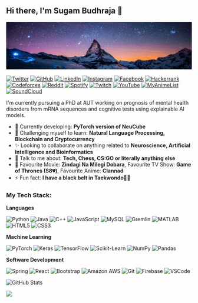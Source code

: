 <!--
**Sugam1111/sugam1111** is a ✨ _special_ ✨ repository because its `README.md` (this file) appears on your GitHub profile.

Here are some ideas to get you started:

- 🔭 I’m currently working on ...
- 🌱 I’m currently learning ...
- 👯 I’m looking to collaborate on ...
- 🤔 I’m looking for help with ...
- 💬 Ask me about ...
- 📫 How to reach me: ...
- 😄 Pronouns: ...
- ⚡ Fun fact: ...
-->

## Hi there, I'm Sugam Budhraja 👋

<img src="https://raw.githubusercontent.com/sugam1111/sugam1111/master/imgs/banner.jpg">

[![Twitter](https://img.shields.io/badge/-@SugamBudhraja-1DA1F2?style=for-the-badge&logo=twitter&logoColor=white)](https://twitter.com/SugamBudhraja/)
[![GitHub](https://img.shields.io/badge/-Sugam1111-181717?style=for-the-badge&logo=github&logoColor=white)](https://github.com/Sugam1111)
[![LinkedIn](https://img.shields.io/badge/-sugam--budhraja-0A66C2?style=for-the-badge&logo=linkedin)](https://linkedin.com/in/sugam-budhraja)
[![Instagram](https://img.shields.io/badge/-sugambudhraja-E4405F?style=for-the-badge&logo=instagram&logoColor=white)](https://www.instagram.com/sugambudhraja/)
[![Facebook](https://img.shields.io/badge/-sugam.budhraja-1877F2?style=for-the-badge&logo=facebook&logoColor=white)](https://facebook.com/sugam.budhraja/)
[![Hackerrank](https://img.shields.io/badge/-sugam1111-2EC866?style=for-the-badge&logo=hackerrank&logoColor=white)](https://www.hackerrank.com/sugam1111)
[![Codeforces](https://img.shields.io/badge/-sugam1111-1F8ACB?style=for-the-badge&logo=codeforces&logoColor=white)](https://codeforces.com/profile/sugam1111)
[![Reddit](https://img.shields.io/badge/-FiestyYoda-FF4500?style=for-the-badge&logo=reddit&logoColor=white)](https://reddit.com/user/FiestyYoda)
[![Spotify](https://img.shields.io/badge/-Sugam_Budhraja-1ED760?style=for-the-badge&logo=spotify&logoColor=white)](https://open.spotify.com/user/uropsy6k8l7zflmkciq4fplk1?si=U3Jfms38RcipzIpcxb_mvw)
[![Twitch](https://img.shields.io/badge/-fiestyyoda-9146FF?style=for-the-badge&logo=twitch&logoColor=white)](https://twitch.tv/fiestyyoda)
[![YouTube](https://img.shields.io/badge/-Sugam_Budhraja-FF0000?style=for-the-badge&logo=youtube)](https://www.youtube.com/channel/UCiL_Oo0yAxFdRnsUw2lfjUw)
[![MyAnimeList](https://img.shields.io/badge/-FiestyYoda-2E51A2?style=for-the-badge&logo=myanimelist)](https://myanimelist.net/profile/FiestyYoda)
[![SoundCloud](https://img.shields.io/badge/-sugam_budhraja-FF3300?style=for-the-badge&logo=soundcloud&logoColor=white)](https://soundcloud.com/sugam_budhraja)

I'm currently pursuing a PhD at AUT working on prognosis of mental health disorders from mRNA sequences and cognitive tests using explainable AI models.

- 🚀 Currently developing: **PyTorch version of NeuCube**
- 🌱 Challenging myself to learn: **Natural Language Processing, Blockchain and Cryptocurrency**
- ✨ Looking to collaborate on anything related to **Neuroscience, Artificial Intelligence and Bioinformatics**
- 💬 Talk to me about: **Tech, Chess, CS:GO or literally anything else**
- 💜 Favourite Movie: **Zindagi Na Milegi Dobara**, Favourite TV Show: **Game of Thrones (S8💔)**, Favourite Anime: **Clannad**
- ⚡ Fun fact: **I have a black belt in Taekwondo👊🏼**

### My Tech Stack:

**Languages**

![Python](https://img.shields.io/badge/-Python-3776AB?style=flat-square&logo=python&logoColor=white)
![Java](https://img.shields.io/badge/-Java-EC2025?style=flat-square&logo=java)
![C++](https://img.shields.io/badge/-C++-00599C?style=flat-square&logo=c%2B%2B)
![JavaScript](https://img.shields.io/badge/-JavaScript-F7DF1E?style=flat-square&logo=javascript&logoColor=black)
![MySQL](https://img.shields.io/badge/-MySQL-4479A1?style=flat-square&logo=mysql&logoColor=white)
![Gremlin](https://img.shields.io/badge/-Gremlin-7bc30c?style=flat-square&logo=apache)
![MATLAB](https://img.shields.io/badge/-MATLAB-0076A8?style=flat-square&logo=mathworks)
![HTML5](https://img.shields.io/badge/-HTML5-E44D27?style=flat-square&logo=html5&logoColor=white)
![CSS3](https://img.shields.io/badge/-CSS3-1572B6?style=flat-square&logo=css3)

**Machine Learning**

![PyTorch](https://img.shields.io/badge/-PyTorch-EE4C2C?style=flat-square&logo=pytorch&logoColor=white)
![Keras](https://img.shields.io/badge/-Keras-D00000?style=flat-square&logo=keras)
![TensorFlow](https://img.shields.io/badge/-TensorFlow-FF6F00?style=flat-square&logo=tensorflow&logoColor=white)
![Scikit-Learn](https://img.shields.io/badge/-Scikit--Learn-F7931E?style=flat-square&logo=scikit-learn&logoColor=white)
![NumPy](https://img.shields.io/badge/-NumPy-013243?style=flat-square&logo=numpy)
![Pandas](https://img.shields.io/badge/-Pandas-150458?style=flat-square&logo=pandas)

**Software Development**

![Spring](https://img.shields.io/badge/-Spring-6DB33F?style=flat-square&logo=spring&logoColor=white)
![React](https://img.shields.io/badge/-React-282C34?style=flat-square&logo=react)
![Bootstrap](https://img.shields.io/badge/-Bootstrap-7952B3?style=flat-square&logo=bootstrap&logoColor=white)
![Amazon AWS](https://img.shields.io/badge/-Amazon_AWS-232F3E?style=flat-square&logo=amazon-aws)
![Git](https://img.shields.io/badge/-Git-F05032?style=flat-square&logo=git&logoColor=white)
![Firebase](https://img.shields.io/badge/-FireBase-FFCA28?style=flat-square&logo=firebase&logoColor=black)
![VSCode](https://img.shields.io/badge/-VSCode-%23007ACC?style=flat-square&logo=visual-studio-code)

![GitHub Stats](https://github-readme-stats.vercel.app/api?username=sugam1111&show_icons=true&theme=cobalt)

![](https://komarev.com/ghpvc/?username=sugam1111)
